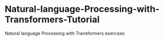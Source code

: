 # Natural-language-Processing-with-Transformers-Tutorial
Natural language Processing with Transformers exercises 

